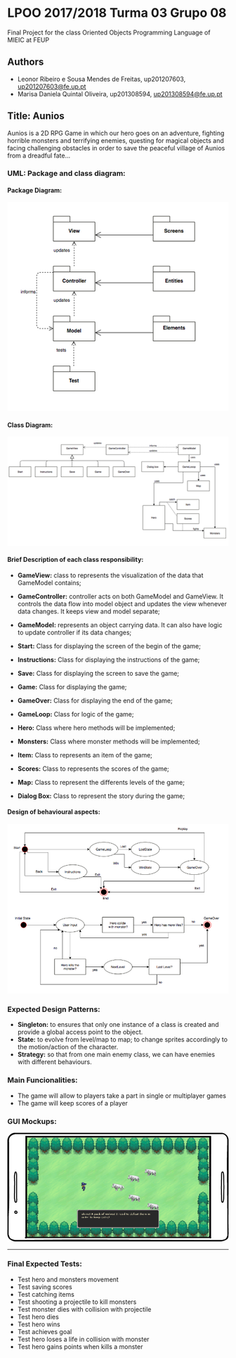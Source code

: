 # LPOO 2017/2018 Turma 03 Grupo 08

 Final Project for the class Oriented Objects Programming Language of MIEIC at FEUP 

## Authors

* Leonor Ribeiro e Sousa Mendes de Freitas, up201207603, up201207603@fe.up.pt
* Marisa Daniela Quintal Oliveira, up201308594, up201308594@fe.up.pt

## Title: Aunios

Aunios is a 2D RPG Game in which our hero goes on an adventure, fighting horrible monsters and terrifying enemies, questing for magical objects and facing challenging obstacles in order to save the peaceful village of Aunios from a dreadful fate...

### UML: Package and class diagram:
#### Package Diagram:
![My image](https://github.com/marisaDaniela/LPOO1718_T3G8/blob/final-project/images/packages.png)
#### Class Diagram:
![My image](https://github.com/marisaDaniela/LPOO1718_T3G8/blob/final-project/images/uml.png)

#### Brief Description of each class responsibility:
 * **GameView:** class to represents the visualization of the data that GameModel contains;

 * **GameController:** controller acts on both GameModel and GameView. It controls the data flow into model object and updates the view whenever data changes. It keeps view and model separate;

 * **GameModel:** represents an object carrying data. It can also have logic to update controller if its data changes;

 * **Start:** Class for displaying the screen of the begin of the game;

 * **Instructions:** Class for displaying the instructions of the game;

 * **Save:** Class for displaying the screen to save the game;

 * **Game:** Class for displaying the game;

 * **GameOver:** Class for displaying the end of the game;

 * **GameLoop:** Class for logic of the game;

 * **Hero:** Class where hero methods will be implemented;

 * **Monsters:** Class where monster methods will be implemented;

 * **Item:** Class to represents an item of the game;

 * **Scores:** Class to represents the scores of the game;
 
 * **Map:** Class to represent the differents levels of the game;
 
 * **Dialog Box:** Class to represent the story during the game;
 

#### Design of behavioural aspects:
![My image](https://github.com/marisaDaniela/LPOO1718_T3G8/blob/final-project/images/behavioural.png)

### Expected Design Patterns:


* **Singleton:** to ensures that only one instance of a class is created and provide a global access point to the object.
* **State:** to evolve from level/map to map; to change sprites accordingly to the motion/action of the character.
* **Strategy:** so that from one main enemy class, we can have enemies with different behaviours.

### Main Funcionalities:

* The game will allow to players take a part in single or multiplayer games
* The game will keep scores of a player



### GUI Mockups:

![My image](https://github.com/marisaDaniela/LPOO1718_T3G8/blob/final-project/images/mockup.png)

---

### Final Expected Tests:

* Test hero and monsters movement
* Test saving scores
* Test catching items
* Test shooting a projectile to kill monsters
* Test monster dies with collision with projectile
* Test hero dies
* Test hero wins
* Test achieves goal
* Test hero loses a life in collision with monster
* Test hero gains points when kills a monster
